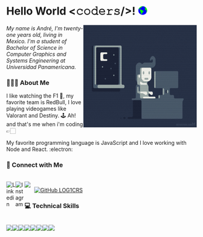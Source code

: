 <h1> Hello World <𝚌𝚘𝚍𝚎𝚛𝚜/>! <img src="https://github.com/LOG1CRS/LOG1CRS/blob/master/Earth.gif" width="24px"> </h1>

<img src="https://github.com/LOG1CRS/LOG1CRS/blob/master/me.gif" height="270" width="300" align="right"></img>

<p>
  <em>
    My name is André,  I'm twenty-one years old, living in Mexico. I'm a student of Bachelor of Science in Computer Graphics and Systems Engineering at Universidad Panamericana. 
  </em>  
</p>

<h3> 👨🏻‍💻 About Me </h3>

<p>I like watching the F1 🏁, my favorite team is RedBull, I love playing videogames like Valorant and Destiny. 🕹 Ah! and that's me when i'm coding 👉🏻</p>
<p> My favorite programming language is JavaScript and I love working with Node and React. :electron:</p>

<h3> 📱 Connect with Me </h3>
<br/>
<a href="https://www.linkedin.com/in/andr%C3%A9-marco-ruiz-sandoval-285b691b7/">
  <img align="left" alt="Linkedin" width="24px" src="https://github.com/TheDudeThatCode/TheDudeThatCode/blob/master/Assets/Linkedin.svg" />
</a>
<a href="#">
  <img align="left" alt="Instagram"width="24px" src="https://github.com/TheDudeThatCode/TheDudeThatCode/blob/master/Assets/Instagram.svg" />
</a>
<a href="mailto:log1c.rs.psc@gmail.com">
    <img align="left" width="26px" src="https://github.com/TheDudeThatCode/TheDudeThatCode/blob/master/Assets/Gmail.svg" />
</a>

[![GitHub LOG1CRS](https://img.shields.io/github/followers/LOG1CRS?label=follow&style=social)](https://github.com/LOG1CRS)

<h3> 💻 Technical Skills </h3>
<br/>
<div style="display: flex">
  <img src="https://img.shields.io/badge/-JavaScript-black?style=flat&logo=javascript&logoColor=eed718"> <img src="https://img.shields.io/badge/-React-161616?style=flat&logo=react&logoColor=00d9ff"> <img src = "https://img.shields.io/badge/-HTML5-E34F26?style=flat&logo=html5&logoColor=white"> <img src = "https://img.shields.io/badge/-CSS3-1572B6?style=flat&logo=css3&logoColor=white"> <img src="https://img.shields.io/badge/-Java 8-06305b?style=flat&logo=java&logoColor=white" <img src="https://img.shields.io/badge/-Python%203-black?style=flat&logo=python&logoColor=white"> <img src="https://img.shields.io/badge/-C%20&%20C++-659ad2?style=flat&logo=c%2B%2B&logoColor=ffffff"> <img src="https://img.shields.io/badge/-Git-222222?style=flat&logo=git&logoColor=F05032"> <img src="https://img.shields.io/badge/-GitHub-222222?style=flat&logo=github&logoColor=181717"> 
</div>
